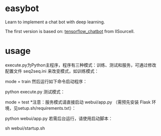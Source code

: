# easybot
Learn to implement a chat bot with deep learning. 

The first version is based on: [tensorflow_chatbot](https://github.com/llSourcell/tensorflow_chatbot) from llSourcell.

# usage
execute.py为Python主程序，程序有三种模式：训练、测试和服务，可通过修改配置文件 seq2seq.ini 来改变模式，如训练模式：

mode = train
然后运行如下命令启动程序：

python execute.py
测试模式：

mode = test
*注意：服务模式请直接启动 webui/app.py （需预先安装 Flask 环境，见setup.sh/requirements.txt）：

python webui/app.py
若需后台运行，请使用启动脚本：

sh webui/startup.sh

